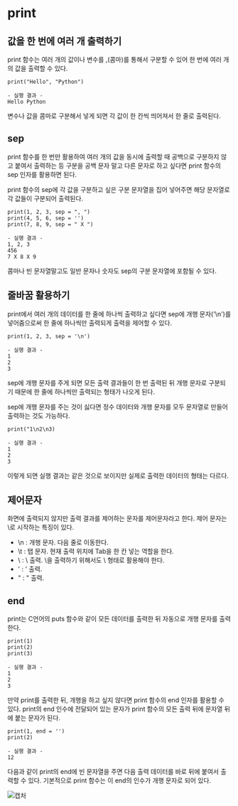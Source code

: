 # print
  
## 값을 한 번에 여러 개 출력하기
  
print 함수는 여러 개의 값이나 변수를 ,(콤마)를 통해서 구분할 수 있어 한 번에 여러 개의 값을 출력할 수 있다.  
  
	print("Hello", "Python")
	
	- 실행 결과 -
	Hello Python
  
변수나 값을 콤마로 구분해서 넣게 되면 각 값이 한 칸씩 띄어져서 한 줄로 출력된다.  
  
## sep
  
print 함수를 한 번만 활용하여 여러 개의 값을 동시에 출력할 때 공백으로 구분하지 않고 붙여서 출력하는 등 구분을 공백 문자 말고 다른 문자로 하고 싶다면 print 함수의 sep 인자를 활용하면 된다.  
  
print 함수의 sep에 각 값을 구분하고 싶은 구분 문자열을 집어 넣어주면 해당 문자열로 각 값들이 구분되어 출력된다.  
  
	print(1, 2, 3, sep = ", ")
	print(4, 5, 6, sep = '')
	print(7, 8, 9, sep = " X ")
	
	- 실행 결과 -
	1, 2, 3
	456
	7 X 8 X 9
  
콤마나 빈 문자열말고도 일반 문자나 숫자도 sep의 구분 문자열에 포함될 수 있다.  
  
## 줄바꿈 활용하기
  
print에서 여러 개의 데이터를 한 줄에 하나씩 출력하고 싶다면 sep에 개행 문자('\n')를 넣어줌으로써 한 줄에 하나씩만 출력되게 출력을 제어할 수 있다.  
  
	print(1, 2, 3, sep = '\n')
	
	- 실행 결과 -
	1
	2
	3
  
sep에 개행 문자를 주게 되면 모든 출력 결과들이 한 번 출력된 뒤 개행 문자로 구분되기 때문에 한 줄에 하나씩만 출력되는 형태가 나오게 된다.  
  
sep에 개행 문자를 주는 것이 싫다면 정수 데이터와 개행 문자를 모두 문자열로 만들어 출력하는 것도 가능하다.  
  
	print("1\n2\n3)
	
	- 실행 결과 -
	1
	2
	3
  
이렇게 되면 실행 결과는 같은 것으로 보이지만 실제로 출력한 데이터의 형태는 다르다.  
  
## 제어문자
  
화면에 출력되지 않지만 출력 결과를 제어하는 문자를 제어문자라고 한다. 제어 문자는 \로 시작하는 특징이 있다.  
  
- \n : 개행 문자. 다음 줄로 이동한다.
- \t : 탭 문자. 현재 출력 위치에 Tab을 한 칸 넣는 역할을 한다.
- \\ : \ 출력. \을 출력하기 위해서도 \\ 형태로 활용해야 한다.
- \' : ' 출력.
- \" : " 출력.
  
## end
  
print는 C언어의 puts 함수와 같이 모든 데이터를 출력한 뒤 자동으로 개행 문자를 출력한다.  
  
	print(1)
	print(2)
	print(3)
	
	- 실행 결과 -
	1
	2
	3
  
만약 print를 출력한 뒤, 개행을 하고 싶지 않다면 print 함수의 end 인자를 활용할 수 있다. print의 end 인수에 전달되어 있는 문자가 print 함수의 모든 출력 뒤에 문자열 뒤에 붙는 문자가 된다.  
  
	print(1, end = '')
	print(2)
	
	- 실행 결과 -
	12
  
다음과 같이 print의 end에 빈 문자열을 주면 다음 출력 데이터를 바로 뒤에 붙여서 출력할 수 있다. 기본적으로 print 함수는 이 end의 인수가 개행 문자로 되어 있다.  
  
![캡처](https://user-images.githubusercontent.com/51042546/77380489-8624e480-6dbe-11ea-8eec-4c3a6bde9137.JPG)
